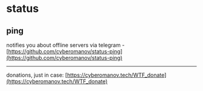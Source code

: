 # status

## ping 

notifies you about offline servers via telegram - [https://github.com/cyberomanov/status-ping](https://github.com/cyberomanov/status-ping)


-----------

donations, just in case: [https://cyberomanov.tech/WTF_donate](https://cyberomanov.tech/WTF_donate)
